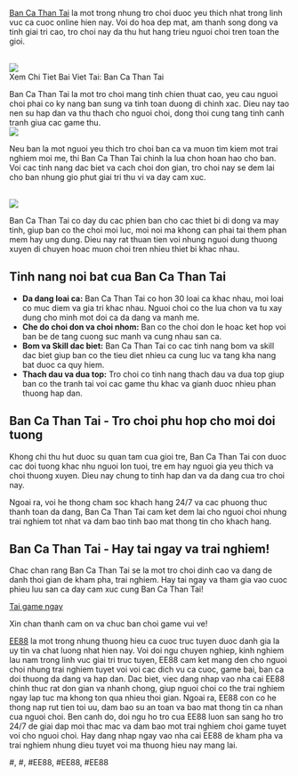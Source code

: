 <p><a href="https://ee88vn.wiki/ban-ca-than-tai/">Ban Ca Than Tai</a> la mot trong nhung tro choi duoc yeu thich nhat trong linh vuc ca cuoc online hien nay. Voi do hoa dep mat, am thanh song dong va tinh giai tri cao, tro choi nay da thu hut hang trieu nguoi choi tren toan the gioi.</p><br><img src="https://ee88vn.wiki/wp-content/uploads/2025/04/Ban-Ca-Than-Tai-–-Chinh-Phuc-Dai-Duong-Va-Rinh-Vang-Cung-EE88.png"></br>
Xem Chi Tiet Bai Viet Tai: Ban Ca Than Tai<p>Ban Ca Than Tai la mot tro choi mang tinh chien thuat cao, yeu cau nguoi choi phai co ky nang ban sung va tinh toan duong di chinh xac. Dieu nay tao nen su hap dan va thu thach cho nguoi choi, dong thoi cung tang tinh canh tranh giua cac game thu.<br><img src="https://ee88vn.wiki/wp-content/uploads/2025/04/Ban-ca-than-tai-la-gi-va-tai-sao-duoc-yeu-thich.png"></br><p>Neu ban la mot nguoi yeu thich tro choi ban ca va muon tim kiem mot trai nghiem moi me, thi Ban Ca Than Tai chinh la lua chon hoan hao cho ban. Voi cac tinh nang dac biet va cach choi don gian, tro choi nay se dem lai cho ban nhung gio phut giai tri thu vi va day cam xuc.</p><br><img src="https://ee88vn.wiki/wp-content/uploads/2025/04/Huong-dan-cach-choi-ban-ca-than-tai-hieu-qua-cho-nguoi-moi.png"></br><p>Ban Ca Than Tai co day du cac phien ban cho cac thiet bi di dong va may tinh, giup ban co the choi moi luc, moi noi ma khong can phai tai them phan mem hay ung dung. Dieu nay rat thuan tien voi nhung nguoi dung thuong xuyen di chuyen hoac muon choi tren nhieu thiet bi khac nhau.<h2>Tinh nang noi bat cua Ban Ca Than Tai</h2><ul>
<li><strong>Da dang loai ca:</strong> Ban Ca Than Tai co hon 30 loai ca khac nhau, moi loai co muc diem va gia tri khac nhau. Nguoi choi co the lua chon va tu xay dung cho minh mot doi ca da dang va manh me.</li>
<li><strong>Che do choi don va choi nhom:</strong> Ban co the choi don le hoac ket hop voi ban be de tang cuong suc manh va cung nhau san ca.</li>
<li><strong>Bom va Skill dac biet:</strong> Ban Ca Than Tai co cac tinh nang bom va skill dac biet giup ban co the tieu diet nhieu ca cung luc va tang kha nang bat duoc ca quy hiem.</li>
<li><strong>Thach dau va dua top:</strong> Tro choi co tinh nang thach dau va dua top giup ban co the tranh tai voi cac game thu khac va gianh duoc nhieu phan thuong hap dan.</li>
</ul><h2>Ban Ca Than Tai - Tro choi phu hop cho moi doi tuong</h2><p>Khong chi thu hut duoc su quan tam cua gioi tre, Ban Ca Than Tai con duoc cac doi tuong khac nhu nguoi lon tuoi, tre em hay nguoi gia yeu thich va choi thuong xuyen. Dieu nay chung to tinh hap dan va da dang cua tro choi nay.</p><p>Ngoai ra, voi he thong cham soc khach hang 24/7 va cac phuong thuc thanh toan da dang, Ban Ca Than Tai cam ket dem lai cho nguoi choi nhung trai nghiem tot nhat va dam bao tinh bao mat thong tin cho khach hang.<h2>Ban Ca Than Tai - Hay tai ngay va trai nghiem!</h2><p>Chac chan rang Ban Ca Than Tai se la mot tro choi dinh cao va dang de danh thoi gian de kham pha, trai nghiem. Hay tai ngay va tham gia vao cuoc phieu luu san ca day cam xuc cung Ban Ca Than Tai!</p><p><a class="btn" href="#">Tai game ngay</a></p><p>Xin chan thanh cam on va chuc ban choi game vui ve!</p><p><a href="https://ee88vn.wiki/">EE88</a> la mot trong nhung thuong hieu ca cuoc truc tuyen duoc danh gia la uy tin va chat luong nhat hien nay. Voi doi ngu chuyen nghiep, kinh nghiem lau nam trong linh vuc giai tri truc tuyen, EE88 cam ket mang den cho nguoi choi nhung trai nghiem tuyet voi voi cac dich vu ca cuoc, game bai, ban ca doi thuong da dang va hap dan. Dac biet, viec dang nhap vao nha cai EE88 chinh thuc rat don gian va nhanh chong, giup nguoi choi co the trai nghiem ngay lap tuc ma khong ton qua nhieu thoi gian. Ngoai ra, EE88 con co he thong nap rut tien toi uu, dam bao su an toan va bao mat thong tin ca nhan cua nguoi choi. Ben canh do, doi ngu ho tro cua EE88 luon san sang ho tro 24/7 de giai dap moi thac mac va dam bao mot trai nghiem choi game tuyet voi cho nguoi choi. Hay dang nhap ngay vao nha cai EE88 de kham pha va trai nghiem nhung dieu tuyet voi ma thuong hieu nay mang lai.</p>
#, #, #EE88, #EE88, #EE88
